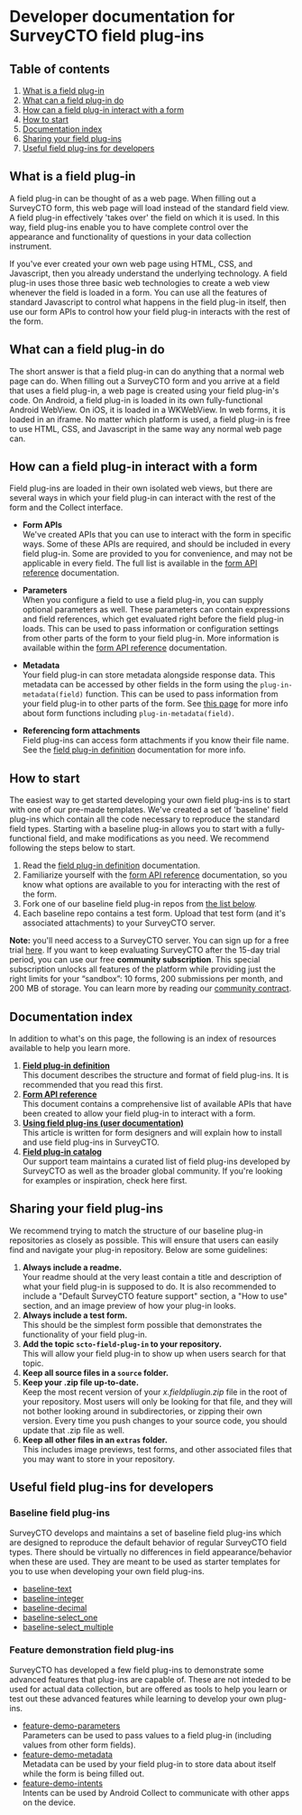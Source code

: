 # Developer documentation for SurveyCTO field plug-ins

## Table of contents

1. [What is a field plug-in](#what-is-a-field-plug-in)
1. [What can a field plug-in do](#what-can-a-field-plug-in-do)
1. [How can a field plug-in interact with a form](#how-can-a-field-plug-in-interact-with-a-form)
1. [How to start](#how-to-start)
1. [Documentation index](#documentation-index)
1. [Sharing your field plug-ins](#sharing-your-field-plug-ins)
1. [Useful field plug-ins for developers](#useful-field-plug-ins-for-developers)

## What is a field plug-in

A field plug-in can be thought of as a web page. When filling out a SurveyCTO form, this web page will load instead of the standard field view. A field plug-in effectively 'takes over' the field on which it is used. In this way, field plug-ins enable you to have complete control over the appearance and functionality of questions in your data collection instrument.

If you've ever created your own web page using HTML, CSS, and Javascript, then you already understand the underlying technology. A field plug-in uses those three basic web technologies to create a web view whenever the field is loaded in a form. You can use all the features of standard Javascript to control what happens in the field plug-in itself, then use our form APIs to control how your field plug-in interacts with the rest of the form.

## What can a field plug-in do

The short answer is that a field plug-in can do anything that a normal web page can do. When filling out a SurveyCTO form and you arrive at a field that uses a field plug-in, a web page is created using your field plug-in's code. On Android, a field plug-in is loaded in its own fully-functional Android WebView. On iOS, it is loaded in a WKWebView. In web forms, it is loaded in an iframe. No matter which platform is used, a field plug-in is free to use HTML, CSS, and Javascript in the same way any normal web page can.

## How can a field plug-in interact with a form

Field plug-ins are loaded in their own isolated web views, but there are several ways in which your field plug-in can interact with the rest of the form and the Collect interface.

* **Form APIs**  
    We've created APIs that you can use to interact with the form in specific ways. Some of these APIs are required, and should be included in every field plug-in. Some are provided to you for convenience, and may not be applicable in every field. The full list is available in the [form API reference](https://github.com/surveycto/field-plug-in-resources/blob/master/docs/api-reference.md) documentation.

* **Parameters**  
    When you configure a field to use a field plug-in, you can supply optional parameters as well. These parameters can contain expressions and field references, which get evaluated right before the field plug-in loads. This can be used to pass information or configuration settings from other parts of the form to your field plug-in. More information is available within the [form API reference](https://github.com/surveycto/field-plug-in-resources/blob/master/docs/api-reference.md) documentation.

* **Metadata**  
    Your field plug-in can store metadata alongside response data. This metadata can be accessed by other fields in the form using the `plug-in-metadata(field)` function. This can be used to pass information from your field plug-in to other parts of the form. See [this page](https://docs.surveycto.com/02-designing-forms/01-core-concepts/09.expressions.html) for more info about form functions including `plug-in-metadata(field)`.

* **Referencing form attachments**  
    Field plug-ins can access form attachments if you know their file name. See the [field plug-in definition](https://github.com/surveycto/field-plug-in-resources/blob/master/docs/plug-in-definition.md) documentation for more info.

## How to start

The easiest way to get started developing your own field plug-ins is to start with one of our pre-made templates. We've created a set of 'baseline' field plug-ins which contain all the code necessary to reproduce the standard field types. Starting with a baseline plug-in allows you to start with a fully-functional field, and make modifications as you need. We recommend following the steps below to start.

1. Read the [field plug-in definition](plug-in-definition.md) documentation.
1. Familiarize yourself with the [form API reference](api-reference.md) documentation, so you know what options are available to you for interacting with the rest of the form.
1. Fork one of our baseline field plug-in repos from [the list below](#Baseline-field-plug-ins).
1. Each baseline repo contains a test form. Upload that test form (and it's associated attachments) to your SurveyCTO server. 

**Note:** you'll need access to a SurveyCTO server. You can sign up for a free trial [here](https://login.surveycto.com/signup/step1.html). If you want to keep evaluating SurveyCTO after the 15-day trial period, you can use our free **community subscription**. This special subscription unlocks all features of the platform while providing just the right limits for your “sandbox”: 10 forms, 200 submissions per month, and 200 MB of storage. You can learn more by reading our [community contract](https://www.surveycto.com/community-contract/).

## Documentation index

In addition to what's on this page, the following is an index of resources available to help you learn more.

1. **[Field plug-in definition](https://github.com/surveycto/field-plug-in-resources/blob/master/docs/plug-in-definition.md)**  
    This document describes the structure and format of field plug-ins. It is recommended that you read this first.  
1. **[Form API reference](https://github.com/surveycto/field-plug-in-resources/blob/master/docs/api-reference.md)**  
    This document contains a comprehensive list of available APIs that have been created to allow your field plug-in to interact with a form.  
1. **[Using field plug-ins (user documentation)](https://docs.surveycto.com/02-designing-forms/03-advanced-topics/06.using-field-plug-ins.html)**  
    This article is written for form designers and will explain how to install and use field plug-ins in SurveyCTO.
1. **[Field plug-in catalog](https://support.surveycto.com/hc/en-us/articles/360045235134-Field-plug-in-catalog)**  
    Our support team maintains a curated list of field plug-ins developed by SurveyCTO as well as the broader global community. If you're looking for examples or inspiration, check here first.

## Sharing your field plug-ins

We recommend trying to match the structure of our baseline plug-in repositories as closely as possible. This will ensure that users can easily find and navigate your plug-in repository. Below are some guidelines:

1. **Always include a readme.**  
    Your readme should at the very least contain a title and description of what your field plug-in is supposed to do. It is also recommended to include a "Default SurveyCTO feature support" section, a "How to use" section, and an image preview of how your plug-in looks.
1. **Always include a test form.**  
    This should be the simplest form possible that demonstrates the functionality of your field plug-in.
1. **Add the topic `scto-field-plug-in` to your repository.**  
    This will allow your field plug-in to show up when users search for that topic.
1. **Keep all source files in a `source` folder.**  
1. **Keep your .zip file up-to-date.**  
    Keep the most recent version of your *x.fieldpliugin.zip* file in the root of your repository. Most users will only be looking for that file, and they will not bother looking around in subdirectories, or zipping their own version. Every time you push changes to your source code, you should update that .zip file as well.
1. **Keep all other files in an `extras` folder.**  
    This includes image previews, test forms, and other associated files that you may want to store in your repository. 

## Useful field plug-ins for developers

### Baseline field plug-ins

SurveyCTO develops and maintains a set of baseline field plug-ins which are designed to reproduce the default behavior of regular SurveyCTO field types. There should be virtually no differences in field appearance/behavior when these are used. They are meant to be used as starter templates for you to use when developing your own field plug-ins.

* [baseline-text](https://github.com/surveycto/baseline-text)
* [baseline-integer](https://github.com/surveycto/baseline-integer)
* [baseline-decimal](https://github.com/surveycto/baseline-decimal)
* [baseline-select_one](https://github.com/surveycto/baseline-select_one)
* [baseline-select_multiple](https://github.com/surveycto/baseline-select_multiple)

### Feature demonstration field plug-ins

SurveyCTO has developed a few field plug-ins to demonstrate some advanced features that plug-ins are capable of. These are not inteded to be used for actual data collection, but are offered as tools to help you learn or test out these advanced features while learning to develop your own plug-ins.

* [feature-demo-parameters](https://github.com/surveycto/feature-demo-parameters)  
    Parameters can be used to pass values to a field plug-in (including values from other form fields).
* [feature-demo-metadata](https://github.com/surveycto/feature-demo-metadata)  
    Metadata can be used by your field plug-in to store data about itself while the form is being filled out.
* [feature-demo-intents](https://github.com/surveycto/feature-demo-intents)  
    Intents can be used by Android Collect to communicate with other apps on the device.
